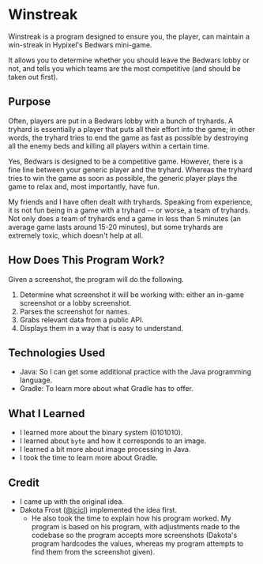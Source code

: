 # Winstreak
Winstreak is a program designed to ensure you, the player, can maintain a win-streak in Hypixel's Bedwars mini-game. 

It allows you to determine whether you should leave the Bedwars lobby or not, and tells you which teams are the most competitive (and should be taken out first).

## Purpose
Often, players are put in a Bedwars lobby with a bunch of tryhards. A tryhard is essentially a player that puts all their effort into the game; in other words, the tryhard tries to end the game as fast as possible by destroying all the enemy beds and killing all players within a certain time.

Yes, Bedwars is designed to be a competitive game. However, there is a fine line between your generic player and the tryhard. Whereas the tryhard tries to win the game as soon as possible, the generic player plays the game to relax and, most importantly, have fun. 

My friends and I have often dealt with tryhards. Speaking from experience, it is not fun being in a game with a tryhard -- or worse, a team of tryhards. Not only does a team of tryhards end a game in less than 5 minutes (an average game lasts around 15-20 minutes), but some tryhards are extremely toxic, which doesn't help at all.

## How Does This Program Work?
Given a screenshot, the program will do the following.
1. Determine what screenshot it will be working with: either an in-game screenshot or a lobby screenshot.
2. Parses the screenshot for names.
3. Grabs relevant data from a public API.
4. Displays them in a way that is easy to understand. 

## Technologies Used
- Java: So I can get some additional practice with the Java programming language. 
- Gradle: To learn more about what Gradle has to offer. 

## What I Learned
- I learned more about the binary system (0101010).
- I learned about `byte` and how it corresponds to an image.
- I learned a bit more about image processing in Java.
- I took the time to learn more about Gradle. 

## Credit
- I came up with the original idea.
- Dakota Frost ([@icicl](https://github.com/icicl/)) implemented the idea first. 
    - He also took the time to explain how his program worked. My program is based on his program, with adjustments made to the codebase so the program accepts more screenshots (Dakota's program hardcodes the values, whereas my program attempts to find them from the screenshot given). 
